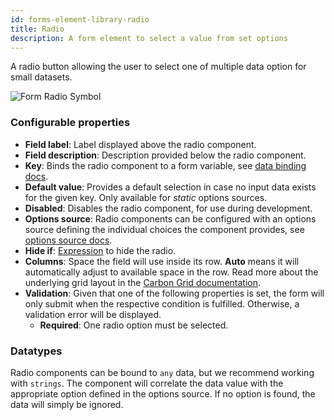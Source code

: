 ```yaml
---
id: forms-element-library-radio
title: Radio
description: A form element to select a value from set options
---
```


A radio button allowing the user to select one of multiple data option for small datasets.

![Form Radio Symbol](/img/form-icons/form-radio.svg)

### Configurable properties

- **Field label**: Label displayed above the radio component.
- **Field description**: Description provided below the radio component.
- **Key**: Binds the radio component to a form variable, see [data binding docs](../configuration/forms-config-data-binding.md).
- **Default value**: Provides a default selection in case no input data exists for the given key. Only available for _static_ options sources.
- **Disabled**: Disables the radio component, for use during development.
- **Options source**: Radio components can be configured with an options source defining the individual choices the component provides, see [options source docs](../configuration/forms-config-options.md).
- **Hide if**: [Expression](../../feel/language-guide/feel-expressions-introduction.md) to hide the radio.
- **Columns**: Space the field will use inside its row. **Auto** means it will automatically adjust to available space in the row. Read more about the underlying grid layout in the [Carbon Grid documentation](https://carbondesignsystem.com/guidelines/2x-grid/overview).
- **Validation**: Given that one of the following properties is set, the form will only submit when the respective condition is fulfilled. Otherwise, a validation error will be displayed.
  - **Required**: One radio option must be selected.

### Datatypes

Radio components can be bound to `any` data, but we recommend working with `strings`. The component will correlate the data value with the appropriate option defined in the options source. If no option is found, the data will simply be ignored.
